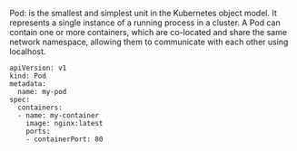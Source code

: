 Pod: is the smallest and simplest unit in the Kubernetes object model. 
It represents a single instance of a running process in a cluster. 
A Pod can contain one or more containers, which are co-located and share the
same network namespace, allowing them to communicate with each other using localhost.

```
apiVersion: v1
kind: Pod
metadata:
  name: my-pod
spec:
  containers:
  - name: my-container
    image: nginx:latest
    ports:
    - containerPort: 80

```